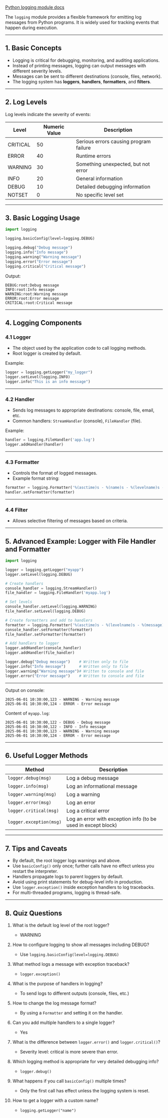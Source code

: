 [Python logging module docs](https://docs.python.org/3/library/logging.html)

The `logging` module provides a flexible framework for emitting log messages from Python programs. It is widely used for tracking events that happen during execution.

---

## 1. Basic Concepts

* Logging is critical for debugging, monitoring, and auditing applications.
* Instead of printing messages, logging can output messages with different severity levels.
* Messages can be sent to different destinations (console, files, network).
* The logging system has **loggers**, **handlers**, **formatters**, and **filters**.

---

## 2. Log Levels

Log levels indicate the severity of events:

| Level    | Numeric Value | Description                            |
| -------- | ------------- | -------------------------------------- |
| CRITICAL | 50            | Serious errors causing program failure |
| ERROR    | 40            | Runtime errors                         |
| WARNING  | 30            | Something unexpected, but not error    |
| INFO     | 20            | General information                    |
| DEBUG    | 10            | Detailed debugging information         |
| NOTSET   | 0             | No specific level set                  |

---

## 3. Basic Logging Usage

```python
import logging

logging.basicConfig(level=logging.DEBUG)

logging.debug("Debug message")
logging.info("Info message")
logging.warning("Warning message")
logging.error("Error message")
logging.critical("Critical message")
```

Output:

```
DEBUG:root:Debug message
INFO:root:Info message
WARNING:root:Warning message
ERROR:root:Error message
CRITICAL:root:Critical message
```

---

## 4. Logging Components

### 4.1 Logger

* The object used by the application code to call logging methods.
* Root logger is created by default.

Example:

```python
logger = logging.getLogger("my_logger")
logger.setLevel(logging.INFO)
logger.info("This is an info message")
```

---

### 4.2 Handler

* Sends log messages to appropriate destinations: console, file, email, etc.
* Common handlers: `StreamHandler` (console), `FileHandler` (file).

Example:

```python
handler = logging.FileHandler('app.log')
logger.addHandler(handler)
```

---

### 4.3 Formatter

* Controls the format of logged messages.
* Example format string:

```python
formatter = logging.Formatter('%(asctime)s - %(name)s - %(levelname)s - %(message)s')
handler.setFormatter(formatter)
```

---

### 4.4 Filter

* Allows selective filtering of messages based on criteria.

---

## 5. Advanced Example: Logger with File Handler and Formatter

```python
import logging

logger = logging.getLogger("myapp")
logger.setLevel(logging.DEBUG)

# Create handlers
console_handler = logging.StreamHandler()
file_handler = logging.FileHandler('myapp.log')

# Set levels
console_handler.setLevel(logging.WARNING)
file_handler.setLevel(logging.DEBUG)

# Create formatters and add to handlers
formatter = logging.Formatter('%(asctime)s - %(levelname)s - %(message)s')
console_handler.setFormatter(formatter)
file_handler.setFormatter(formatter)

# Add handlers to logger
logger.addHandler(console_handler)
logger.addHandler(file_handler)

logger.debug("Debug message")    # Written only to file
logger.info("Info message")      # Written only to file
logger.warning("Warning message")# Written to console and file
logger.error("Error message")    # Written to console and file
```

---

Output on console:

```
2025-06-01 10:30:00,123 - WARNING - Warning message
2025-06-01 10:30:00,124 - ERROR - Error message
```

Content of `myapp.log`:

```
2025-06-01 10:30:00,122 - DEBUG - Debug message
2025-06-01 10:30:00,122 - INFO - Info message
2025-06-01 10:30:00,123 - WARNING - Warning message
2025-06-01 10:30:00,124 - ERROR - Error message
```

---

## 6. Useful Logger Methods

| Method                  | Description                                                   |
| ----------------------- | ------------------------------------------------------------- |
| `logger.debug(msg)`     | Log a debug message                                           |
| `logger.info(msg)`      | Log an informational message                                  |
| `logger.warning(msg)`   | Log a warning                                                 |
| `logger.error(msg)`     | Log an error                                                  |
| `logger.critical(msg)`  | Log a critical error                                          |
| `logger.exception(msg)` | Log an error with exception info (to be used in except block) |

---

## 7. Tips and Caveats

* By default, the root logger logs warnings and above.
* Use `basicConfig()` only once; further calls have no effect unless you restart the interpreter.
* Handlers propagate logs to parent loggers by default.
* Avoid using print statements for debug-level info in production.
* Use `logger.exception()` inside exception handlers to log tracebacks.
* For multi-threaded programs, logging is thread-safe.

---

## 8. Quiz Questions

1. What is the default log level of the root logger?

   * WARNING

2. How to configure logging to show all messages including DEBUG?

   * Use `logging.basicConfig(level=logging.DEBUG)`

3. What method logs a message with exception traceback?

   * `logger.exception()`

4. What is the purpose of handlers in logging?

   * To send logs to different outputs (console, files, etc.)

5. How to change the log message format?

   * By using a `Formatter` and setting it on the handler.

6. Can you add multiple handlers to a single logger?

   * Yes

7. What is the difference between `logger.error()` and `logger.critical()`?

   * Severity level: critical is more severe than error.

8. Which logging method is appropriate for very detailed debugging info?

   * `logger.debug()`

9. What happens if you call `basicConfig()` multiple times?

   * Only the first call has effect unless the logging system is reset.

10. How to get a logger with a custom name?

    * `logging.getLogger("name")`

